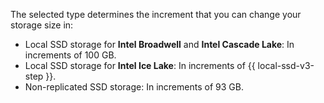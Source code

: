 The selected type determines the increment that you can change your storage size in:
* Local SSD storage for **Intel Broadwell** and **Intel Cascade Lake**: In increments of 100 GB.
* Local SSD storage for **Intel Ice Lake**: In increments of {{ local-ssd-v3-step }}.
* Non-replicated SSD storage: In increments of 93 GB.
